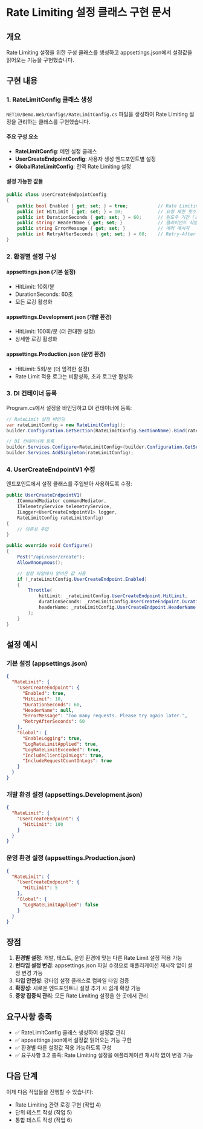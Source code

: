 # Rate Limiting 설정 클래스 구현 문서

## 개요

Rate Limiting 설정을 위한 구성 클래스를 생성하고 appsettings.json에서 설정값을 읽어오는 기능을 구현했습니다.

## 구현 내용

### 1. RateLimitConfig 클래스 생성

`NET10/Demo.Web/Configs/RateLimitConfig.cs` 파일을 생성하여 Rate Limiting 설정을 관리하는 클래스를 구현했습니다.

#### 주요 구성 요소

- **RateLimitConfig**: 메인 설정 클래스
- **UserCreateEndpointConfig**: 사용자 생성 엔드포인트별 설정
- **GlobalRateLimitConfig**: 전역 Rate Limiting 설정

#### 설정 가능한 값들

```csharp
public class UserCreateEndpointConfig
{
    public bool Enabled { get; set; } = true;           // Rate Limiting 활성화 여부
    public int HitLimit { get; set; } = 10;             // 요청 제한 횟수
    public int DurationSeconds { get; set; } = 60;      // 윈도우 기간 (초)
    public string? HeaderName { get; set; }             // 클라이언트 식별 헤더
    public string ErrorMessage { get; set; }            // 에러 메시지
    public int RetryAfterSeconds { get; set; } = 60;    // Retry-After 헤더 값
}
```

### 2. 환경별 설정 구성

#### appsettings.json (기본 설정)

- HitLimit: 10회/분
- DurationSeconds: 60초
- 모든 로깅 활성화

#### appsettings.Development.json (개발 환경)

- HitLimit: 100회/분 (더 관대한 설정)
- 상세한 로깅 활성화

#### appsettings.Production.json (운영 환경)

- HitLimit: 5회/분 (더 엄격한 설정)
- Rate Limit 적용 로그는 비활성화, 초과 로그만 활성화

### 3. DI 컨테이너 등록

Program.cs에서 설정을 바인딩하고 DI 컨테이너에 등록:

```csharp
// RateLimit 설정 바인딩
var rateLimitConfig = new RateLimitConfig();
builder.Configuration.GetSection(RateLimitConfig.SectionName).Bind(rateLimitConfig);

// DI 컨테이너에 등록
builder.Services.Configure<RateLimitConfig>(builder.Configuration.GetSection(RateLimitConfig.SectionName));
builder.Services.AddSingleton(rateLimitConfig);
```

### 4. UserCreateEndpointV1 수정

엔드포인트에서 설정 클래스를 주입받아 사용하도록 수정:

```csharp
public UserCreateEndpointV1(
    ICommandMediator commandMediator,
    ITelemetryService telemetryService,
    ILogger<UserCreateEndpointV1> logger,
    RateLimitConfig rateLimitConfig)
{
    // 의존성 주입
}

public override void Configure()
{
    Post("/api/user/create");
    AllowAnonymous();

    // 설정 파일에서 읽어온 값 사용
    if (_rateLimitConfig.UserCreateEndpoint.Enabled)
    {
        Throttle(
            hitLimit: _rateLimitConfig.UserCreateEndpoint.HitLimit,
            durationSeconds: _rateLimitConfig.UserCreateEndpoint.DurationSeconds,
            headerName: _rateLimitConfig.UserCreateEndpoint.HeaderName
        );
    }
}
```

## 설정 예시

### 기본 설정 (appsettings.json)

```json
{
  "RateLimit": {
    "UserCreateEndpoint": {
      "Enabled": true,
      "HitLimit": 10,
      "DurationSeconds": 60,
      "HeaderName": null,
      "ErrorMessage": "Too many requests. Please try again later.",
      "RetryAfterSeconds": 60
    },
    "Global": {
      "EnableLogging": true,
      "LogRateLimitApplied": true,
      "LogRateLimitExceeded": true,
      "IncludeClientIpInLogs": true,
      "IncludeRequestCountInLogs": true
    }
  }
}
```

### 개발 환경 설정 (appsettings.Development.json)

```json
{
  "RateLimit": {
    "UserCreateEndpoint": {
      "HitLimit": 100
    }
  }
}
```

### 운영 환경 설정 (appsettings.Production.json)

```json
{
  "RateLimit": {
    "UserCreateEndpoint": {
      "HitLimit": 5
    },
    "Global": {
      "LogRateLimitApplied": false
    }
  }
}
```

## 장점

1. **환경별 설정**: 개발, 테스트, 운영 환경에 맞는 다른 Rate Limit 설정 적용 가능
2. **런타임 설정 변경**: appsettings.json 파일 수정으로 애플리케이션 재시작 없이 설정 변경 가능
3. **타입 안전성**: 강타입 설정 클래스로 컴파일 타임 검증
4. **확장성**: 새로운 엔드포인트나 설정 추가 시 쉽게 확장 가능
5. **중앙 집중식 관리**: 모든 Rate Limiting 설정을 한 곳에서 관리

## 요구사항 충족

- ✅ RateLimitConfig 클래스 생성하여 설정값 관리
- ✅ appsettings.json에서 설정값 읽어오는 기능 구현
- ✅ 환경별 다른 설정값 적용 가능하도록 구성
- ✅ 요구사항 3.2 충족: Rate Limiting 설정을 애플리케이션 재시작 없이 변경 가능

## 다음 단계

이제 다음 작업들을 진행할 수 있습니다:

- Rate Limiting 관련 로깅 구현 (작업 4)
- 단위 테스트 작성 (작업 5)
- 통합 테스트 작성 (작업 6)